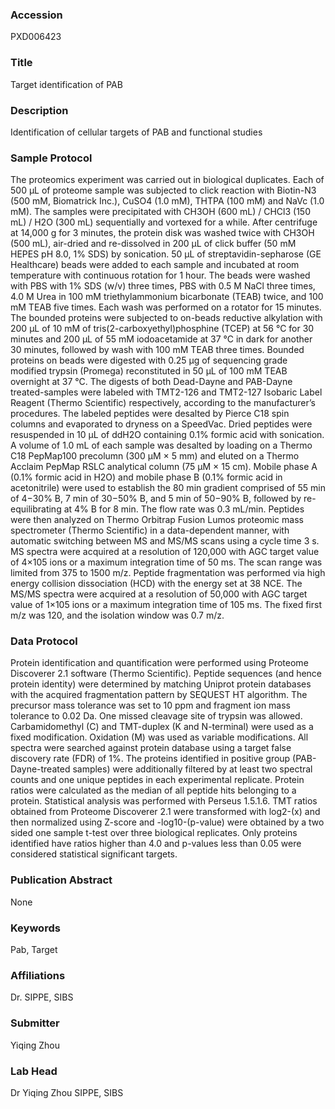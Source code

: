 ### Accession
PXD006423

### Title
Target identification of PAB

### Description
Identification of cellular targets of PAB and functional studies

### Sample Protocol
The proteomics experiment was carried out in biological duplicates. Each of 500 µL of proteome sample was subjected to click reaction with Biotin-N3 (500 mM, Biomatrick Inc.), CuSO4 (1.0 mM), THTPA (100 mM) and NaVc (1.0 mM). The samples were precipitated with CH3OH (600 mL) / CHCl3 (150 mL) / H2O (300 mL) sequentially and vortexed for a while. After centrifuge at 14,000 g for 3 minutes, the protein disk was washed twice with CH3OH (500 mL), air-dried and re-dissolved in 200 µL of click buffer (50 mM HEPES pH 8.0, 1% SDS) by sonication. 50 µL of streptavidin-sepharose (GE Healthcare) beads were added to each sample and incubated at room temperature with continuous rotation for 1 hour. The beads were washed with PBS with 1% SDS (w/v) three times, PBS with 0.5 M NaCl three times, 4.0 M Urea in 100 mM triethylammonium bicarbonate (TEAB) twice, and 100 mM TEAB five times. Each wash was performed on a rotator for 15 minutes. The bounded proteins were subjected to on-beads reductive alkylation with 200 µL of 10 mM of tris(2-carboxyethyl)phosphine (TCEP) at 56 °C for 30 minutes and 200 µL of 55 mM iodoacetamide at 37 °C in dark for another 30 minutes, followed by wash with 100 mM TEAB three times. Bounded proteins on beads were digested with 0.25 µg of sequencing grade modified trypsin (Promega) reconstituted in 50 µL of 100 mM TEAB overnight at 37 °C. The digests of both Dead-Dayne and PAB-Dayne treated-samples were labeled with TMT2-126 and TMT2-127 Isobaric Label Reagent (Thermo Scientific) respectively, according to the manufacturer’s procedures. The labeled peptides were desalted by Pierce C18 spin columns and evaporated to dryness on a SpeedVac. Dried peptides were resuspended in 10 µL of ddH2O containing 0.1% formic acid with sonication. A volume of 1.0 mL of each sample was desalted by loading on a Thermo C18 PepMap100 precolumn (300 µM × 5 mm) and eluted on a Thermo Acclaim PepMap RSLC analytical column (75 µM × 15 cm). Mobile phase A (0.1% formic acid in H2O) and mobile phase B (0.1% formic acid in acetonitrile) were used to establish the 80 min gradient comprised of 55 min of 4−30% B, 7 min of 30−50% B, and 5 min of 50−90% B, followed by re-equilibrating at 4% B for 8 min. The flow rate was 0.3 mL/min. Peptides were then analyzed on Thermo Orbitrap Fusion Lumos proteomic mass spectrometer (Thermo Scientific) in a data-dependent manner, with automatic switching between MS and MS/MS scans using a cycle time 3 s. MS spectra were acquired at a resolution of 120,000 with AGC target value of 4×105 ions or a maximum integration time of 50 ms. The scan range was limited from 375 to 1500 m/z. Peptide fragmentation was performed via high energy collision dissociation (HCD) with the energy set at 38 NCE. The MS/MS spectra were acquired at a resolution of 50,000 with AGC target value of 1×105 ions or a maximum integration time of 105 ms. The fixed first m/z was 120, and the isolation window was 0.7 m/z.

### Data Protocol
Protein identification and quantification were performed using Proteome Discoverer 2.1 software (Thermo Scientific). Peptide sequences (and hence protein identity) were determined by matching Uniprot protein databases with the acquired fragmentation pattern by SEQUEST HT algorithm. The precursor mass tolerance was set to 10 ppm and fragment ion mass tolerance to 0.02 Da. One missed cleavage site of trypsin was allowed. Carbamidomethyl (C) and TMT-duplex (K and N-terminal) were used as a fixed modification. Oxidation (M) was used as variable modifications. All spectra were searched against protein database using a target false discovery rate (FDR) of 1%. The proteins identified in positive group (PAB-Dayne-treated samples) were additionally filtered by at least two spectral counts and one unique peptides in each experimental replicate. Protein ratios were calculated as the median of all peptide hits belonging to a protein. Statistical analysis was performed with Perseus 1.5.1.6. TMT ratios obtained from Proteome Discoverer 2.1 were transformed with log2-(x) and then normalized using Z-score and -log10-(p-value) were obtained by a two sided one sample t-test over three biological replicates. Only proteins identified have ratios higher than 4.0 and p-values less than 0.05 were considered statistical significant targets.

### Publication Abstract
None

### Keywords
Pab, Target

### Affiliations
Dr.
SIPPE, SIBS

### Submitter
Yiqing Zhou

### Lab Head
Dr Yiqing Zhou
SIPPE, SIBS


